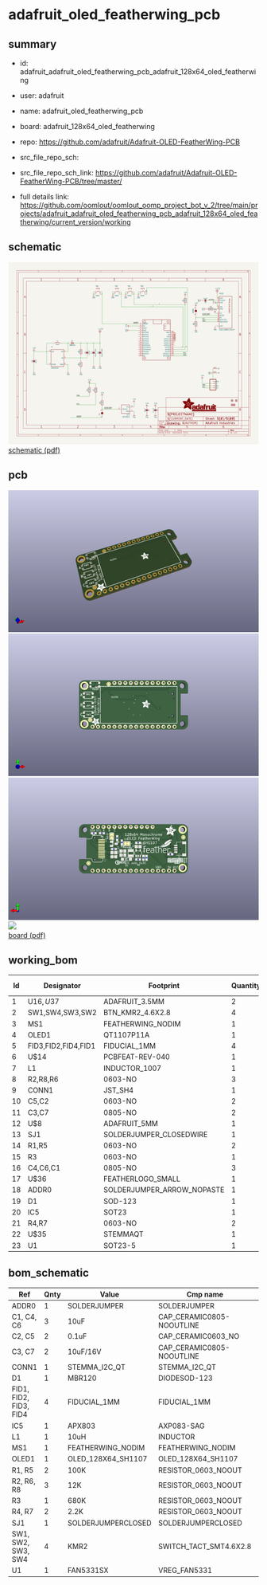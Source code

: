 # adafruit_oled_featherwing_pcb
 
## summary 
* id: adafruit_adafruit_oled_featherwing_pcb_adafruit_128x64_oled_featherwing
* user: adafruit
* name: adafruit_oled_featherwing_pcb
* board: adafruit_128x64_oled_featherwing
* repo: https://github.com/adafruit/Adafruit-OLED-FeatherWing-PCB



* src_file_repo_sch: 
* src_file_repo_sch_link: https://github.com/adafruit/Adafruit-OLED-FeatherWing-PCB/tree/master/
* full details link: https://github.com/oomlout/oomlout_oomp_project_bot_v_2/tree/main/projects/adafruit_adafruit_oled_featherwing_pcb_adafruit_128x64_oled_featherwing/current_version/working  

## schematic  
![](working_schematic_600.png)  
[schematic (pdf)](working_schematic.pdf) 






















## pcb  
![](working_3d_600.png) 
![](working_3d_front_600.png)  
![](working_3d_back_600.png)  
![](working_600.png)  
[board (pdf)](working.pdf)  

## working_bom
| Id | Designator | Footprint | Quantity | Designation | Supplier and ref |  | None | 
| --- | --- | --- | --- | --- | --- | --- | --- | 
| 1 | U$16,U$37 | ADAFRUIT_3.5MM | 2 |  |  |  | [''] | 
| 2 | SW1,SW4,SW3,SW2 | BTN_KMR2_4.6X2.8 | 4 | KMR2 |  |  | [''] | 
| 3 | MS1 | FEATHERWING_NODIM | 1 | FEATHERWING_NODIM |  |  | [''] | 
| 4 | OLED1 | QT1107P11A | 1 | OLED_128X64_SH1107 |  |  | [''] | 
| 5 | FID3,FID2,FID4,FID1 | FIDUCIAL_1MM | 4 | FIDUCIAL_1MM |  |  | [''] | 
| 6 | U$14 | PCBFEAT-REV-040 | 1 |  |  |  | [''] | 
| 7 | L1 | INDUCTOR_1007 | 1 | 10uH |  |  | [''] | 
| 8 | R2,R8,R6 | 0603-NO | 3 | 12K |  |  | [''] | 
| 9 | CONN1 | JST_SH4 | 1 | STEMMA_I2C_QT |  |  | [''] | 
| 10 | C5,C2 | 0603-NO | 2 | 0.1uF |  |  | [''] | 
| 11 | C3,C7 | 0805-NO | 2 | 10uF/16V |  |  | [''] | 
| 12 | U$8 | ADAFRUIT_5MM | 1 |  |  |  | [''] | 
| 13 | SJ1 | SOLDERJUMPER_CLOSEDWIRE | 1 |  |  |  | [''] | 
| 14 | R1,R5 | 0603-NO | 2 | 100K |  |  | [''] | 
| 15 | R3 | 0603-NO | 1 | 680K |  |  | [''] | 
| 16 | C4,C6,C1 | 0805-NO | 3 | 10uF |  |  | [''] | 
| 17 | U$36 | FEATHERLOGO_SMALL | 1 |  |  |  | [''] | 
| 18 | ADDR0 | SOLDERJUMPER_ARROW_NOPASTE | 1 |  |  |  | [''] | 
| 19 | D1 | SOD-123 | 1 | MBR120 |  |  | [''] | 
| 20 | IC5 | SOT23 | 1 | APX803 |  |  | [''] | 
| 21 | R4,R7 | 0603-NO | 2 | 2.2K |  |  | [''] | 
| 22 | U$35 | STEMMAQT | 1 |  |  |  | [''] | 
| 23 | U1 | SOT23-5 | 1 | FAN5331SX |  |  | [''] | 


## bom_schematic
| Ref | Qnty | Value | Cmp name | Footprint | Description | Vendor | DNP | 
| --- | --- | --- | --- | --- | --- | --- | --- | 
| ADDR0 | 1 | SOLDERJUMPER | SOLDERJUMPER | working:SOLDERJUMPER_ARROW_NOPASTE |  |  |  | 
| C1, C4, C6 | 3 | 10uF | CAP_CERAMIC0805-NOOUTLINE | working:0805-NO |  |  |  | 
| C2, C5 | 2 | 0.1uF | CAP_CERAMIC0603_NO | working:0603-NO |  |  |  | 
| C3, C7 | 2 | 10uF/16V | CAP_CERAMIC0805-NOOUTLINE | working:0805-NO |  |  |  | 
| CONN1 | 1 | STEMMA_I2C_QT | STEMMA_I2C_QT | working:JST_SH4 |  |  |  | 
| D1 | 1 | MBR120 | DIODESOD-123 | working:SOD-123 |  |  |  | 
| FID1, FID2, FID3, FID4 | 4 | FIDUCIAL_1MM | FIDUCIAL_1MM | working:FIDUCIAL_1MM |  |  |  | 
| IC5 | 1 | APX803 | AXP083-SAG | working:SOT23 |  |  |  | 
| L1 | 1 | 10uH | INDUCTOR | working:INDUCTOR_1007 |  |  |  | 
| MS1 | 1 | FEATHERWING_NODIM | FEATHERWING_NODIM | working:FEATHERWING_NODIM |  |  |  | 
| OLED1 | 1 | OLED_128X64_SH1107 | OLED_128X64_SH1107 | working:QT1107P11A |  |  |  | 
| R1, R5 | 2 | 100K | RESISTOR_0603_NOOUT | working:0603-NO |  |  |  | 
| R2, R6, R8 | 3 | 12K | RESISTOR_0603_NOOUT | working:0603-NO |  |  |  | 
| R3 | 1 | 680K | RESISTOR_0603_NOOUT | working:0603-NO |  |  |  | 
| R4, R7 | 2 | 2.2K | RESISTOR_0603_NOOUT | working:0603-NO |  |  |  | 
| SJ1 | 1 | SOLDERJUMPERCLOSED | SOLDERJUMPERCLOSED | working:SOLDERJUMPER_CLOSEDWIRE |  |  |  | 
| SW1, SW2, SW3, SW4 | 4 | KMR2 | SWITCH_TACT_SMT4.6X2.8 | working:BTN_KMR2_4.6X2.8 |  |  |  | 
| U1 | 1 | FAN5331SX | VREG_FAN5331 | working:SOT23-5 |  |  |  | 



